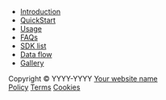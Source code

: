 <!-- docs/_sidebar.md -->
* [Introduction](introduction "Introduction to Version Manager.")
* [QuickStart](quickstart "QuickStart for Version Manager.")
* [Usage](usage "How to use Version Manager")
* [FAQs](faq "Version Manager FAQs")
* [SDK list](sdklist "SDKs supported by Version Manager")
* [Data flow](flow "Version Manager Data Flow")
* [Gallery](gallery "Version Manager Gallery")
<footer id="mb-footer">
  <div class="footer-container">
    <div class="footer-text">
      <span class="footer-text-copyright">
        Copyright © YYYY-YYYY
      </span>
      <span class="footer-text-author">
        <a target="_blank" href="">Your website name</a>
      </span>
    </div>
    <div class="footer-link">
      <span class="footer-links-policy">
        <a href="">Policy</a>
      </span>
      <span class="footer-links-terms">
        <a href="">Terms</a>
      </span>
      <span class="footer-links-cookies">
        <a href="">Cookies</a>
      </span>
    </div>
  </div>
</footer>